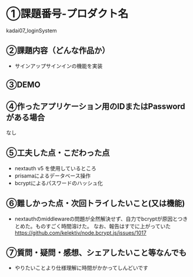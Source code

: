 # ①課題番号-プロダクト名
kadai07_loginSystem

## ②課題内容（どんな作品か）

- サインアップサインインの機能を実装

## ③DEMO


## ④作ったアプリケーション用のIDまたはPasswordがある場合

なし

## ⑤工夫した点・こだわった点

- nextauth v5 を使用しているところ
- prisamaによるデータベース操作
- bcryptによるパスワードのハッシュ化

## ⑥難しかった点・次回トライしたいこと(又は機能)

- nextauthのmiddlewareの問題が全然解決せず、自力でbcryptが原因とつきとめた。ものすごく時間溶けた。
なお、報告はすでに上がっていた
https://github.com/kelektiv/node.bcrypt.js/issues/1017


## ⑦質問・疑問・感想、シェアしたいこと等なんでも
- やりたいことより仕様理解に時間がかかってしんどいです
